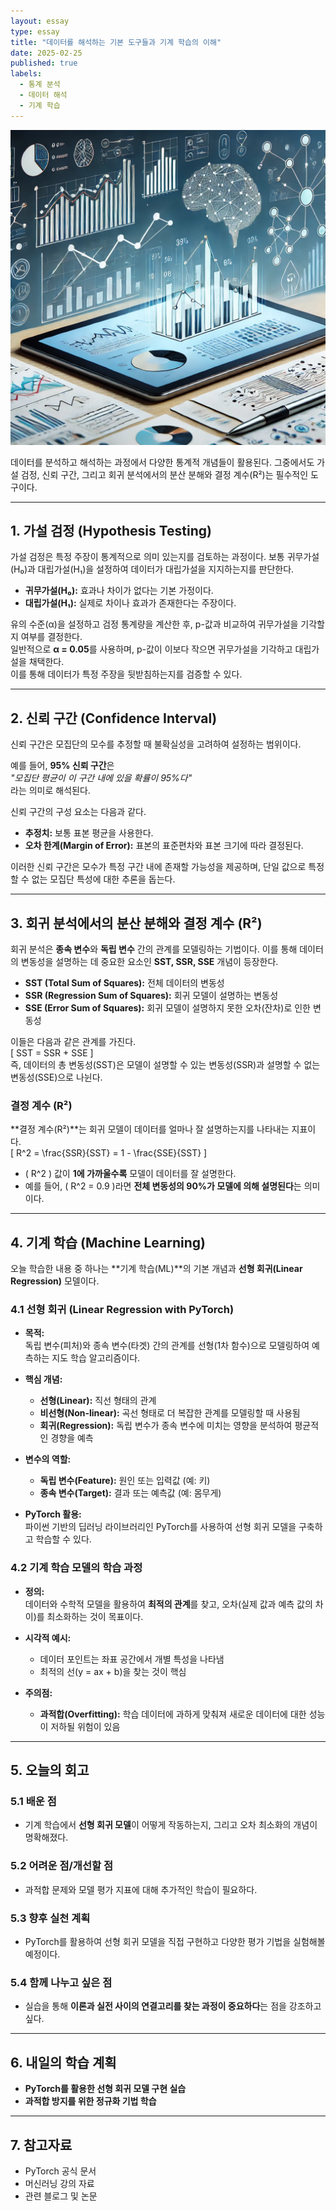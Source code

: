 ```yaml
---
layout: essay
type: essay
title: "데이터를 해석하는 기본 도구들과 기계 학습의 이해"
date: 2025-02-25
published: true
labels:
  - 통계 분석
  - 데이터 해석
  - 기계 학습
---
```


<img width="600px" class="rounded float-start pe-4" src="../img/250225/datascience.webp">

데이터를 분석하고 해석하는 과정에서 다양한 통계적 개념들이 활용된다. 그중에서도 가설 검정, 신뢰 구간, 그리고 회귀 분석에서의 분산 분해와 결정 계수(R²)는 필수적인 도구이다.  

---

## 1. 가설 검정 (Hypothesis Testing)

가설 검정은 특정 주장이 통계적으로 의미 있는지를 검토하는 과정이다. 보통 귀무가설(H₀)과 대립가설(H₁)을 설정하여 데이터가 대립가설을 지지하는지를 판단한다.  

- **귀무가설(H₀):** 효과나 차이가 없다는 기본 가정이다.  
- **대립가설(H₁):** 실제로 차이나 효과가 존재한다는 주장이다.  

유의 수준(α)을 설정하고 검정 통계량을 계산한 후, p-값과 비교하여 귀무가설을 기각할지 여부를 결정한다.  
일반적으로 **α = 0.05**를 사용하며, p-값이 이보다 작으면 귀무가설을 기각하고 대립가설을 채택한다.  
이를 통해 데이터가 특정 주장을 뒷받침하는지를 검증할 수 있다.  

---

## 2. 신뢰 구간 (Confidence Interval)

신뢰 구간은 모집단의 모수를 추정할 때 불확실성을 고려하여 설정하는 범위이다.  

예를 들어, **95% 신뢰 구간**은  
*"모집단 평균이 이 구간 내에 있을 확률이 95%다"*  
라는 의미로 해석된다.  

신뢰 구간의 구성 요소는 다음과 같다.  

- **추정치:** 보통 표본 평균을 사용한다.  
- **오차 한계(Margin of Error):** 표본의 표준편차와 표본 크기에 따라 결정된다.  

이러한 신뢰 구간은 모수가 특정 구간 내에 존재할 가능성을 제공하며, 단일 값으로 특정할 수 없는 모집단 특성에 대한 추론을 돕는다.  

---

## 3. 회귀 분석에서의 분산 분해와 결정 계수 (R²)

회귀 분석은 **종속 변수**와 **독립 변수** 간의 관계를 모델링하는 기법이다. 이를 통해 데이터의 변동성을 설명하는 데 중요한 요소인 **SST, SSR, SSE** 개념이 등장한다.  

- **SST (Total Sum of Squares):** 전체 데이터의 변동성  
- **SSR (Regression Sum of Squares):** 회귀 모델이 설명하는 변동성  
- **SSE (Error Sum of Squares):** 회귀 모델이 설명하지 못한 오차(잔차)로 인한 변동성  

이들은 다음과 같은 관계를 가진다.  
\[
SST = SSR + SSE
\]  
즉, 데이터의 총 변동성(SST)은 모델이 설명할 수 있는 변동성(SSR)과 설명할 수 없는 변동성(SSE)으로 나뉜다.  

### 결정 계수 (R²)

**결정 계수(R²)**는 회귀 모델이 데이터를 얼마나 잘 설명하는지를 나타내는 지표이다.  
\[
R^2 = \frac{SSR}{SST} = 1 - \frac{SSE}{SST}
\]  
- \( R^2 \) 값이 **1에 가까울수록** 모델이 데이터를 잘 설명한다.  
- 예를 들어, \( R^2 = 0.9 \)라면 **전체 변동성의 90%가 모델에 의해 설명된다**는 의미이다.  

---

## 4. 기계 학습 (Machine Learning)

오늘 학습한 내용 중 하나는 **기계 학습(ML)**의 기본 개념과 **선형 회귀(Linear Regression)** 모델이다.  

### 4.1 선형 회귀 (Linear Regression with PyTorch)

- **목적:**  
  독립 변수(피처)와 종속 변수(타겟) 간의 관계를 선형(1차 함수)으로 모델링하여 예측하는 지도 학습 알고리즘이다.  

- **핵심 개념:**  
  - **선형(Linear):** 직선 형태의 관계  
  - **비선형(Non-linear):** 곡선 형태로 더 복잡한 관계를 모델링할 때 사용됨  
  - **회귀(Regression):** 독립 변수가 종속 변수에 미치는 영향을 분석하여 평균적인 경향을 예측  

- **변수의 역할:**  
  - **독립 변수(Feature):** 원인 또는 입력값 (예: 키)  
  - **종속 변수(Target):** 결과 또는 예측값 (예: 몸무게)  

- **PyTorch 활용:**  
  파이썬 기반의 딥러닝 라이브러리인 PyTorch를 사용하여 선형 회귀 모델을 구축하고 학습할 수 있다.  

### 4.2 기계 학습 모델의 학습 과정

- **정의:**  
  데이터와 수학적 모델을 활용하여 **최적의 관계**를 찾고, 오차(실제 값과 예측 값의 차이)를 최소화하는 것이 목표이다.  

- **시각적 예시:**  
  - 데이터 포인트는 좌표 공간에서 개별 특성을 나타냄  
  - 최적의 선(y = ax + b)을 찾는 것이 핵심  

- **주의점:**  
  - **과적합(Overfitting):** 학습 데이터에 과하게 맞춰져 새로운 데이터에 대한 성능이 저하될 위험이 있음  

---

## 5. 오늘의 회고

### 5.1 배운 점
- 기계 학습에서 **선형 회귀 모델**이 어떻게 작동하는지, 그리고 오차 최소화의 개념이 명확해졌다.  

### 5.2 어려운 점/개선할 점
- 과적합 문제와 모델 평가 지표에 대해 추가적인 학습이 필요하다.  

### 5.3 향후 실천 계획
- PyTorch를 활용하여 선형 회귀 모델을 직접 구현하고 다양한 평가 기법을 실험해볼 예정이다.  

### 5.4 함께 나누고 싶은 점
- 실습을 통해 **이론과 실전 사이의 연결고리를 찾는 과정이 중요하다**는 점을 강조하고 싶다.  

---

## 6. 내일의 학습 계획

- **PyTorch를 활용한 선형 회귀 모델 구현 실습**  
- **과적합 방지를 위한 정규화 기법 학습**  

---

## 7. 참고자료

- PyTorch 공식 문서  
- 머신러닝 강의 자료  
- 관련 블로그 및 논문  

